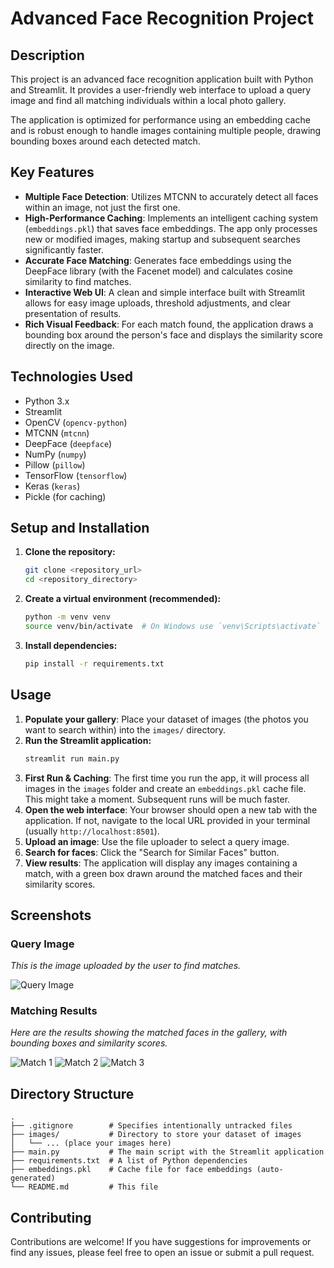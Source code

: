 # Advanced Face Recognition Project

## Description

This project is an advanced face recognition application built with Python and Streamlit. It provides a user-friendly web interface to upload a query image and find all matching individuals within a local photo gallery.

The application is optimized for performance using an embedding cache and is robust enough to handle images containing multiple people, drawing bounding boxes around each detected match.

## Key Features

- **Multiple Face Detection**: Utilizes MTCNN to accurately detect all faces within an image, not just the first one.
- **High-Performance Caching**: Implements an intelligent caching system (`embeddings.pkl`) that saves face embeddings. The app only processes new or modified images, making startup and subsequent searches significantly faster.
- **Accurate Face Matching**: Generates face embeddings using the DeepFace library (with the Facenet model) and calculates cosine similarity to find matches.
- **Interactive Web UI**: A clean and simple interface built with Streamlit allows for easy image uploads, threshold adjustments, and clear presentation of results.
- **Rich Visual Feedback**: For each match found, the application draws a bounding box around the person's face and displays the similarity score directly on the image.

## Technologies Used

- Python 3.x
- Streamlit
- OpenCV (`opencv-python`)
- MTCNN (`mtcnn`)
- DeepFace (`deepface`)
- NumPy (`numpy`)
- Pillow (`pillow`)
- TensorFlow (`tensorflow`)
- Keras (`keras`)
- Pickle (for caching)

## Setup and Installation

1.  **Clone the repository:**
    ```bash
    git clone <repository_url>
    cd <repository_directory>
    ```
2.  **Create a virtual environment (recommended):**
    ```bash
    python -m venv venv
    source venv/bin/activate  # On Windows use `venv\Scripts\activate`
    ```
3.  **Install dependencies:**
    ```bash
    pip install -r requirements.txt
    ```

## Usage

1.  **Populate your gallery**: Place your dataset of images (the photos you want to search within) into the `images/` directory.
2.  **Run the Streamlit application:**
    ```bash
    streamlit run main.py
    ```
3.  **First Run & Caching**: The first time you run the app, it will process all images in the `images` folder and create an `embeddings.pkl` cache file. This might take a moment. Subsequent runs will be much faster.
4.  **Open the web interface**: Your browser should open a new tab with the application. If not, navigate to the local URL provided in your terminal (usually `http://localhost:8501`).
5.  **Upload an image**: Use the file uploader to select a query image.
6.  **Search for faces**: Click the "Search for Similar Faces" button.
7.  **View results**: The application will display any images containing a match, with a green box drawn around the matched faces and their similarity scores.

## Screenshots

### Query Image

_This is the image uploaded by the user to find matches._

![Query Image](sample/query.png)

### Matching Results

_Here are the results showing the matched faces in the gallery, with bounding boxes and similarity scores._

![Match 1](sample/similar_1.png)
![Match 2](sample/similar_2.png)
![Match 3](sample/similar_3.png)

## Directory Structure

```
.
├── .gitignore        # Specifies intentionally untracked files
├── images/           # Directory to store your dataset of images
│   └── ... (place your images here)
├── main.py           # The main script with the Streamlit application
├── requirements.txt  # A list of Python dependencies
├── embeddings.pkl    # Cache file for face embeddings (auto-generated)
└── README.md         # This file
```

## Contributing

Contributions are welcome! If you have suggestions for improvements or find any issues, please feel free to open an issue or submit a pull request.
